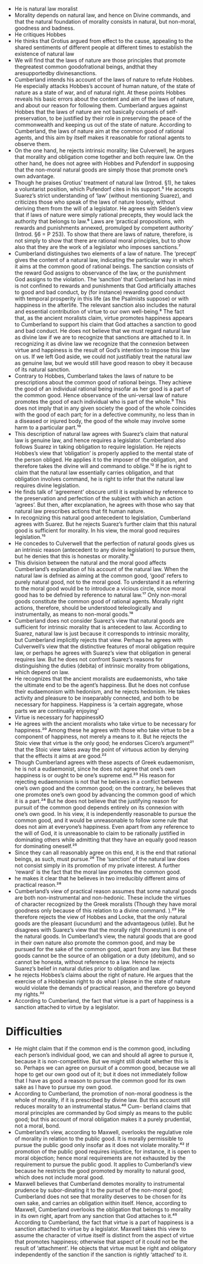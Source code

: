 - He is natural law moralist
- Morality depends on natural law, and hence on Divine commands, and that the natural foundation of morality consists in natural, but non-moral, goodness and badness.
- He critiques Hobbes
- He thinks that Grotius argued from effect to the cause, appealing to the shared sentiments of different people at different times to establish the existence of natural law
- We will find that the laws of nature are those principles that promote thegreatest common goodofrational beings, andthat they aresupportedby divinesanctions.
- Cumberland intends his account of the laws of nature to refute Hobbes. He especially attacks Hobbes’s account of human nature, of the state of nature as a state of war, and of natural right. At these points Hobbes reveals his basic errors about the content and aim of the laws of nature, and about our reason for following them. Cumberland argues against Hobbes that the laws of nature are not basically counsels of self-preservation, to be justified by their role in preserving the peace of the commonwealth and keeping us out of the state of nature. According to Cumberland, the laws of nature aim at the common good of rational agents, and this aim by itself makes it reasonable for rational agents to observe them.
- On the one hand, he rejects intrinsic morality; like Culverwell, he argues that morality and obligation come together and both require law. On the other hand, he does not agree with Hobbes and Pufendorf in supposing that the non-moral natural goods are simply those that promote one’s own advantage. 
- Though he praises Grotius’ treatment of natural law (Introd. §1), he takes a voluntarist position, which Pufendorf cites in his support.⁵ He accepts Suarez’s strict understanding of ‘law’ (without mentioning Suarez), and criticizes those who speak of the laws of nature loosely, without deriving them from the will of a legislator. He agrees with Selden’s view that if laws of nature were simply rational precepts, they would lack the authority that belongs to law.⁶ Laws are ‘practical propositions, with rewards and punishments annexed, promulged by competent authority’ (Introd. §6 = P 253). To show that there are laws of nature, therefore, is not simply to show that there are rational moral principles, but to show also that they are the work of a legislator who imposes sanctions.⁷
- Cumberland distinguishes two elements of a law of nature. The ‘precept’ gives the content of a natural law, indicating the particular way in which it aims at the common good of rational beings. The sanction consists of the reward God assigns to observance of the law, or the punishment God assigns to the violation.
The ‘sanction’ that Cumberland has in mind is not confined to rewards and punishments that God artificially attaches to good and bad conduct, by (for instance) rewarding good conduct with temporal prosperity in this life (as the Psalmists suppose) or with happiness in the afterlife. The relevant sanction also includes the natural and essential contribution of virtue to our own well-being.⁸ The fact that, as the ancient moralists claim, virtue promotes happiness appears to Cumberland to support his claim that God attaches a sanction to good and bad conduct. He does not believe that we must regard natural law as divine law if we are to recognize that sanctions are attached to it. In recognizing it as divine law we recognize that the connexion between virtue and happiness is the result of God’s intention to impose this law on us. If we left God aside, we could not justifiably treat the natural law as genuine law, but we would still have good reason to obey it because of its natural sanction. 
- Contrary to Hobbes, Cumberland takes the laws of nature to be prescriptions about the common good of rational beings. They achieve the good of an individual rational being insofar as her good is a part of the common good. Hence observance of the uni-versal law of nature promotes the good of each individual who is part of the whole.⁹ This does not imply that in any given society the good of the whole coincides with the good of each part; for in a defective community, no less than in a diseased or injured body, the good of the whole may involve some harm to a particular part.¹⁰
- This description of natural law agrees with Suarez’s claim that natural law is genuine law, and hence requires a legislator. Cumberland also follows Suarez in taking obligation to require legislation. He rejects Hobbes’s view that ‘obligation’ is properly applied to the mental state of the person obliged. He applies it to the imposer of the obligation, and therefore takes the divine will and command to oblige.¹² If he is right to claim that the natural law essentially carries obligation, and that obligation involves command, he is right to infer that the natural law requires divine legislation.
- He finds talk of ‘agreement’ obscure until it is explained by reference to the preservation and perfection of the subject with which an action ‘agrees’. But then, after excplanation, he agrees with those who say that natural law prescribes actions that fit human nature.
- In recognizing this natural good antecedent to legislation, Cumberland agrees with Suarez. But he rejects Suarez’s further claim that this natural good is sufficient for morality. In his view, the moral good requires legislation.¹⁵
- He concedes to Culverwell that the perfection of natural goods gives us an intrinsic reason (antecedent to any divine legislation) to pursue them, but he denies that this is honestas or morality.¹⁶ 
- This division between the natural and the moral good affects Cumberland’s explanation of his account of the natural law. When the natural law is defnied as aiming at the common good, ‘good’ refers to purely natural good, not to the moral good. To understand it as referring to the moral good would be to introduce a vicious circle, since moral good has to be defnied by reference to natural law.¹⁷ Only non-moral goods constitute the common good of rational agents. Morally right actions, therefore, should be understood teleologically and instrumentally, as means to non-moral goods.¹⁸ 
- Cumberland does not consider Suarez’s view that natural goods are sufficient for intrinsic morality that is antecedent to law. According to Suarez, natural law is just because it corresponds to intrinsic morality, but Cumberland implicitly rejects that view. Perhaps he agrees with Culverwell’s view that the distinctive features of moral obligation require law, or perhaps he agrees with Suarez’s view that obligation in general requires law. But he does not confront Suarez’s reasons for distinguishing the duties (debita) of intrinsic morality from obligations, which depend on law. 
- He recognizes that the ancient moralists are eudaemonists, who take the ultimate end to be the agent’s happiness. But he does not confuse their eudaemonism with hedonism, and he rejects hedonism. He takes activity and pleasure to be inseparably connected, and both to be necessary for happiness. Happiness is ‘a certain aggregate, whose parts we are continually enjoying’
- Virtue is necessary for happinessЮ
- He agrees with the ancient moralists who take virtue to be necessary for happiness.²⁰ Among these he agrees with those who take virtue to be a component of happiness, not merely a means to it. But he rejects the Stoic view that virtue is the only good; he endorses Cicero’s argument²¹ that the Stoic view takes away the point of virtuous action by denying that the effects it aims at are good.²² 
- Though Cumberland agrees with these aspects of Greek eudaemonism, he is not a eudaemonist, since he does not agree that one’s own happiness is or ought to be one’s supreme end.²³ His reason for rejecting eudaemonism is not that he believes in a conflict between one’s own good and the common good; on the contrary, he believes that one promotes one’s own good by advancing the common good of which it is a part.²⁴ But he does not believe that the justifying reason for pursuit of the common good depends entirely on its connexion with one’s own good. In his view, it is independently reasonable to pursue the common good, and it would be unreasonable to follow some rule that does not aim at everyone’s happiness. Even apart from any reference to the will of God, it is unreasonable to claim to be rationally justified in dominating others while admitting that they have an equally good reason for dominating oneself.²⁵ 
- Since they can all reasonably agree on this end, it is the end that rational beings, as such, must pursue.²⁶ The ‘sanction’ of the natural law does not consist simply in its promotion of my private interest. A further ‘reward’ is the fact that the moral law promotes the common good.
- he makes it clear that he believes in two irreducibly different aims of practical reason.²⁸ 
- Cumberland’s view of practical reason assumes that some natural goods are both non-instrumental and non-hedonic. These include the virtues of character recognized by the Greek moralists (Though they have moral goodness only because of this relation to a divine command. ).²⁹ He therefore rejects the view of Hobbes and Locke, that the only natural goods are the pleasant (iucundum) and the advantageous (utile). But he disagrees with Suarez’s view that the morally right (honestum) is one of the natural goods. In Cumberland’s view, the natural goods that are good in their own nature also promote the common good, and may be pursued for the sake of the common good, apart from any law. But these goods cannot be the source of an obligation or a duty (debitum), and so cannot be honesta, without reference to a law. Hence he rejects Suarez’s belief in natural duties prior to obligation and law. 
- he rejects Hobbes’s claims about the right of nature. He argues that the exercise of a Hobbesian right to do what I please in the state of nature would violate the demands of practical reason, and therefore go beyond my rights.³² 
- According to Cumberland, the fact that virtue is a part of happiness is a sanction attached to virtue by a legislator. 









#                  Difficulties

- He might claim that if the common end is the common good, including each person’s individual good, we can and should all agree to pursue it, because it is non-competitive. But we might still doubt whether this is so. Perhaps we can agree on pursuit of a common good, because we all hope to get our own good out of it; but it does not immediately follow that I have as good a reason to pursue the common good for its own sake as I have to pursue my own good. 
- According to Cumberland, the promotion of non-moral goodness is the whole of morality, if it is prescribed by divine law. But this account still reduces morality to an instrumental status.⁴⁰ Cum-
berland claims that moral principles are commanded by God simply as means to the public good; but this account of moral obligation makes it a purely prudential, not a moral, bond. 
- Cumberland’s view, according to Maxwell, overlooks the regulative role of morality in relation to the public good. It is morally permissible to pursue the public good only insofar as it does not violate morality.⁴² If promotion of the public good requires injustice, for instance, it is open to moral objection; hence moral requirements are not exhausted by the requirement to pursue the public good. It applies to Cumberland’s view because he restricts the good promoted by morality to natural good, which does not include moral good. 
- Maxwell believes that Cumberland demotes morality to instrumental prudence by subor-dinating it to the pursuit of the non-moral good; Cumberland does not see that morality deserves to be chosen for its own sake, and carries an obligation within itself. Hence, according to Maxwell, Cumberland overlooks the obligation that belongs to morality in its own right, apart from any sanction that God attaches to it.⁴⁵ According to Cumberland, the fact that virtue is a part of happiness is a sanction attached to virtue by a legislator. Maxwell takes this view to assume the character of virtue itself is distinct from the aspect of virtue that promotes happiness; otherwise that aspect of it could not be the result of ‘attachment’.
He objects that virtue must be right and obligatory independently of the sanction if the sanction is rightly ‘attached’ to it.